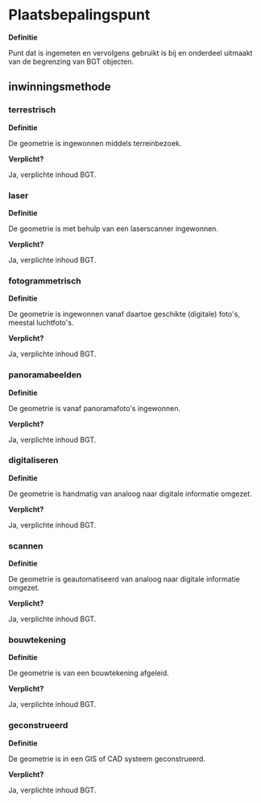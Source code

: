 Plaatsbepalingspunt
===================

**Definitie**

Punt dat is ingemeten en vervolgens gebruikt is bij en onderdeel uitmaakt van de
begrenzing van BGT objecten.

inwinningsmethode
-----------------

### terrestrisch

**Definitie**

De geometrie is ingewonnen middels terreinbezoek.

**Verplicht?**

Ja, verplichte inhoud BGT.

### laser

**Definitie**

De geometrie is met behulp van een laserscanner ingewonnen.

**Verplicht?**

Ja, verplichte inhoud BGT.

### fotogrammetrisch

**Definitie**

De geometrie is ingewonnen vanaf daartoe geschikte (digitale) foto's, meestal
luchtfoto's.

**Verplicht?**

Ja, verplichte inhoud BGT.

### panoramabeelden

**Definitie**

De geometrie is vanaf panoramafoto's ingewonnen.

**Verplicht?**

Ja, verplichte inhoud BGT.

### digitaliseren

**Definitie**

De geometrie is handmatig van analoog naar digitale informatie omgezet.

**Verplicht?**

Ja, verplichte inhoud BGT.

### scannen

**Definitie**

De geometrie is geautomatiseerd van analoog naar digitale informatie omgezet.

**Verplicht?**

Ja, verplichte inhoud BGT.

### bouwtekening

**Definitie**

De geometrie is van een bouwtekening afgeleid.

**Verplicht?**

Ja, verplichte inhoud BGT.

### geconstrueerd

**Definitie**

De geometrie is in een GIS of CAD systeem geconstrueerd.

**Verplicht?**

Ja, verplichte inhoud BGT.
